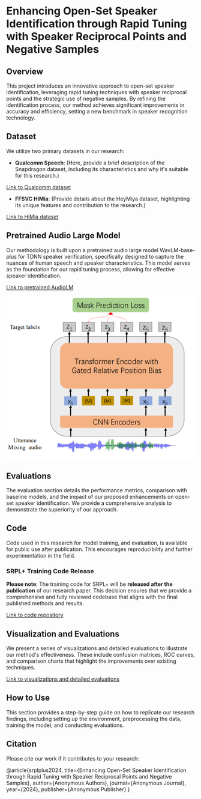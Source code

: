 # Enhancing Open-Set Speaker Identification through Rapid Tuning with Speaker Reciprocal Points and Negative Samples

## Overview
This project introduces an innovative approach to open-set speaker identification, leveraging rapid tuning techniques with speaker reciprocal points and the strategic use of negative samples. By refining the identification process, our method achieves significant improvements in accuracy and efficiency, setting a new benchmark in speaker recognition technology.

## Dataset
We utilize two primary datasets in our research:
- **Qualcomm Speech**: (Here, provide a brief description of the Snapdragon dataset, including its characteristics and why it's suitable for this research.)

[Link to Qualcomm dataset]()

- **FFSVC HiMia**: (Provide details about the HeyMiya dataset, highlighting its unique features and contribution to the research.)

[Link to HiMia dataset]()

## Pretrained Audio Large Model
Our methodology is built upon a pretrained audio large model WavLM-base-plus for TDNN speaker verification, specifically designed to capture the nuances of human speech and speaker characteristics. This model serves as the foundation for our rapid tuning process, allowing for effective speaker identification.

[Link to pretrained AudioLM](https://huggingface.co/microsoft/wavlm-base-plus-sv)

![Self-supervised learning (SSL) WavLM](images/wavlm.png "Self-supervised learning (SSL) WavLM")


## Evaluations
The evaluation section details the performance metrics, comparison with baseline models, and the impact of our proposed enhancements on open-set speaker identification. We provide a comprehensive analysis to demonstrate the superiority of our approach.

## Code
Code used in this research for model training, and evaluation, is available for public use after publication. This encourages reproducibility and further experimentation in the field.

### SRPL+ Training Code Release

**Please note**: The training code for SRPL+ will be **released after the publication** of our research paper. This decision ensures that we provide a comprehensive and fully reviewed codebase that aligns with the final published methods and results.

[Link to code repository]()

## Visualization and Evaluations
We present a series of visualizations and detailed evaluations to illustrate our method's effectiveness. These include confusion matrices, ROC curves, and comparison charts that highlight the improvements over existing techniques.

[Link to visualizations and detailed evaluations]()

## How to Use
This section provides a step-by-step guide on how to replicate our research findings, including setting up the environment, preprocessing the data, training the model, and conducting evaluations.

## Citation
Please cite our work if it contributes to your research:

@article{srplplus2024,
title={Enhancing Open-Set Speaker Identification through Rapid Tuning with Speaker Reciprocal Points and Negative Samples},
author={Anonymous Authors},
journal={Anonymous Journal},
year={2024},
publisher={Anonymous Publisher}
}
